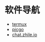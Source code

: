 # 软件导航

- [termux](./termux/index.md)
- [picgo](./picgo/index.md)
- [chat.zhile.io](./chatGPT/zhile.io.md)

